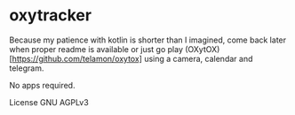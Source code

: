 # oxytracker

Because my patience with kotlin is shorter than I imagined,
come back later when proper readme is available or just go
play (OXytOX)[https://github.com/telamon/oxytox] using a camera, calendar and telegram.

No apps required.

License GNU AGPLv3
